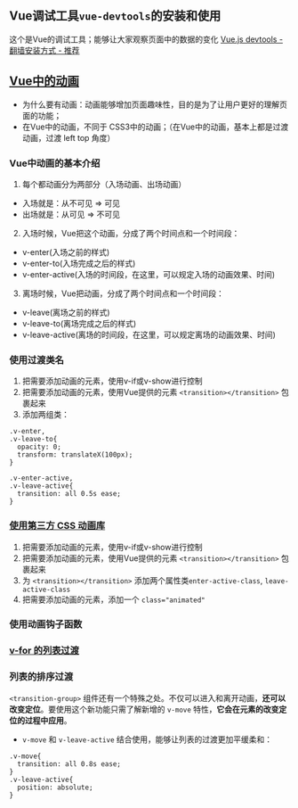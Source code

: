 ## Vue调试工具`vue-devtools`的安装和使用
这个是Vue的调试工具；能够让大家观察页面中的数据的变化
[Vue.js devtools - 翻墙安装方式 - 推荐](https://chrome.google.com/webstore/detail/vuejs-devtools/nhdogjmejiglipccpnnnanhbledajbpd?hl=zh-CN)



## [Vue中的动画](https://cn.vuejs.org/v2/guide/transitions.html)
+ 为什么要有动画：动画能够增加页面趣味性，目的是为了让用户更好的理解页面的功能；
+ 在Vue中的动画，不同于 CSS3中的动画；（在Vue中的动画，基本上都是过渡动画，过渡 left  top  角度）

### Vue中动画的基本介绍
1. 每个都动画分为两部分（入场动画、出场动画）
 + 入场就是：从不可见 => 可见
 + 出场就是：从可见 => 不可见
2. 入场时候，Vue把这个动画，分成了两个时间点和一个时间段：
 + v-enter(入场之前的样式)
 + v-enter-to(入场完成之后的样式)
 + v-enter-active(入场的时间段，在这里，可以规定入场的动画效果、时间)
3. 离场时候，Vue把动画，分成了两个时间点和一个时间段：
 + v-leave(离场之前的样式)
 + v-leave-to(离场完成之后的样式)
 + v-leave-active(离场的时间段，在这里，可以规定离场的动画效果、时间)

 ### 使用过渡类名
1. 把需要添加动画的元素，使用v-if或v-show进行控制
2. 把需要添加动画的元素，使用Vue提供的元素 `<transition></transition>` 包裹起来
3. 添加两组类：
```
.v-enter,
.v-leave-to{
  opacity: 0;
  transform: translateX(100px);
}

.v-enter-active,
.v-leave-active{
  transition: all 0.5s ease;
}
```

### [使用第三方 CSS 动画库](https://cn.vuejs.org/v2/guide/transitions.html#%E8%87%AA%E5%AE%9A%E4%B9%89%E8%BF%87%E6%B8%A1%E7%9A%84%E7%B1%BB%E5%90%8D)
1. 把需要添加动画的元素，使用v-if或v-show进行控制
2. 把需要添加动画的元素，使用Vue提供的元素 `<transition></transition>` 包裹起来
3. 为  `<transition></transition>`  添加两个属性类`enter-active-class`, `leave-active-class`
4.  把需要添加动画的元素，添加一个 `class="animated"`



### 使用动画钩子函数

### [v-for 的列表过渡](https://cn.vuejs.org/v2/guide/transitions.html#%E5%88%97%E8%A1%A8%E8%BF%87%E6%B8%A1)


### 列表的排序过渡
`<transition-group>` 组件还有一个特殊之处。不仅可以进入和离开动画，**还可以改变定位**。要使用这个新功能只需了解新增的 `v-move` 特性，**它会在元素的改变定位的过程中应用**。
+ `v-move` 和 `v-leave-active` 结合使用，能够让列表的过渡更加平缓柔和：
```
.v-move{
  transition: all 0.8s ease;
}
.v-leave-active{
  position: absolute;
}
```